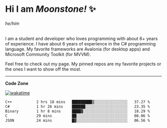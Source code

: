 
<!--
**MoonstoneStudios/MoonstoneStudios** is a ✨ _special_ ✨ repository because its `README.md` (this file) appears on your GitHub profile.

Here are some ideas to get you started:

- 🔭 I’m currently working on ...
- 🌱 I’m currently learning ...
- 👯 I’m looking to collaborate on ...
- 🤔 I’m looking for help with ...
- 💬 Ask me about ...
- 📫 How to reach me: ...
- 😄 Pronouns: ...
- ⚡ Fun fact: ...
-->

# Hi I am _Moonstone!_  ✨
###### he/him

I am a student and developer who loves programming with about 6+ years of experience. 
I have about 6 years of experience in the C# programming language. 
My favorite frameworks are Avalonia (for desktop apps) and Microsoft Community Toolkit (for MVVM).

Feel free to check out my page. My pinned repos are my favorite projects or the ones I want to show off the most. 

---

**Code Zone**


[![wakatime](https://wakatime.com/badge/user/35c755da-7226-42ef-89f9-892c03fbcf7e.svg?style=for-the-badge)](https://wakatime.com/@35c755da-7226-42ef-89f9-892c03fbcf7e)
<!--START_SECTION:waka-->

```txt
C++           2 hrs 18 mins   █████████▒░░░░░░░░░░░░░░░   37.27 %
C#            1 hr 26 mins    ██████░░░░░░░░░░░░░░░░░░░   23.35 %
Binary        1 hr 8 mins     ████▓░░░░░░░░░░░░░░░░░░░░   18.29 %
C             29 mins         ██░░░░░░░░░░░░░░░░░░░░░░░   08.06 %
JSON          24 mins         █▓░░░░░░░░░░░░░░░░░░░░░░░   06.56 %
```

<!--END_SECTION:waka-->
